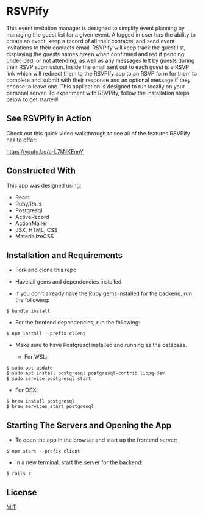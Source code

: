 # RSVPify

This event invitation manager is designed to simplify event planning by managing the guest list for a given event. A logged in user has the ability to create an event, keep a record of all their contacts, and send event invitations to their contacts email. RSVPify will keep track the guest list, displaying the guests names green when confirmed and red if pending, undecided, or not attending, as well as any messages left by guests during their RSVP submission. Inside the email sent out to each guest is a RSVP link which will redirect them to the RSVPify app to an RSVP form for them to complete and submit with their response and an optional message if they choose to leave one. This application is designed to run locally on your personal server. To experiment with RSVPify, follow the installation steps below to get started!

## See RSVPify in Action

Check out this quick video walkthrough to see all of the features RSVPify has to offer:

https://youtu.be/o-L7kNXEnnY


## Constructed With

This app was designed using:
* React
* Ruby/Rails
* Postgresql
* ActiveRecord
* ActionMailer
* JSX, HTML, CSS
* MaterializeCSS



## Installation and Requirements

* Fork and clone this repo

* Have all gems and dependencies installed

* If you don't already have the Ruby gems installed for the backend, run the following:
```console
$ bundle install
```

* For the frontend dependencies, run the following:
```console
$ npm install --prefix client
```

* Make sure to have Postgresql installed and running as the database. 

    * For WSL:
```console
$ sudo apt update
$ sudo apt install postgresql postgresql-contrib libpq-dev
$ sudo service postgresql start
```

   * For OSX:
```console
$ brew install postgresql
$ brew services start postgresql
```



## Starting The Servers and Opening the App

* To open the app in the browser and start up the frontend server:
```console
$ npm start --prefix client
```
* In a new terminal, start the server for the backend:
```console
$ rails s
```



## License

[MIT](https://choosealicense.com/licenses/mit/)